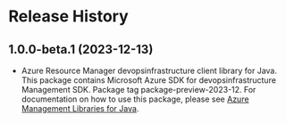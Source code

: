 # Release History

## 1.0.0-beta.1 (2023-12-13)

- Azure Resource Manager devopsinfrastructure client library for Java. This package contains Microsoft Azure SDK for devopsinfrastructure Management SDK.  Package tag package-preview-2023-12. For documentation on how to use this package, please see [Azure Management Libraries for Java](https://aka.ms/azsdk/java/mgmt).
